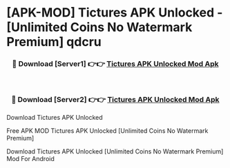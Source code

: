 # [APK-MOD] Tictures APK Unlocked - [Unlimited Coins No Watermark Premium] qdcru



<div align="center">
<h3>🔴 Download [Server1] 👉👉 <a href="https://momento.my/?title=Tictures_APK_Unlocked">Tictures APK Unlocked Mod Apk</a></h3><br>

<h3>🔴 Download [Server2] 👉👉 <a href="https://momento.my/?title=Tictures_APK_Unlocked">Tictures APK Unlocked Mod Apk</a></h3>
</div>



Download Tictures APK Unlocked 

Free APK MOD Tictures APK Unlocked [Unlimited Coins No Watermark Premium]

Download Tictures APK Unlocked [Unlimited Coins No Watermark Premium] Mod For Android
